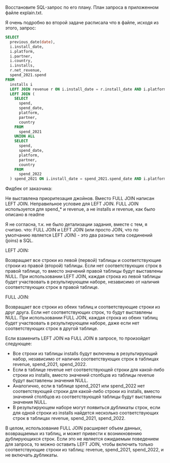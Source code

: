 Восстановите SQL-запрос по его плану. План запроса в приложенном файле explain.txt.

Я очень подробно во второй задаче расписала что в файле, исходя из этого, запрос:

~~~sql
SELECT
  previous_date(date),
  i.install_date,
  i.platform,
  i.partner,
  i.country,
  i.installs,
  r.net_revenue,
  spend_2021.spend
FROM
  installs i
  LEFT JOIN revenue r ON i.install_date = r.install_date AND i.platform = r.platform AND i.partner = r.partner AND i.country = r.country
  LEFT JOIN (
    SELECT
      spend,
      spend_date,
      platform,
      partner,
      country
    FROM
      spend_2021
    UNION ALL
    SELECT
      spend,
      spend_date,
      platform,
      partner,
      country
    FROM
      spend_2022
  ) spend_2021 ON i.install_date = spend_2021.spend_date AND i.platform = spend_2021.platform AND i.partner = spend_2021.partner AND i.country = spend_2021.country;
~~~


Фидбек от заказчика:

Не выставлена приоритезация джойнов. Вместо FULL JOIN написан LEFT JOIN. 
Неправильное условие для LEFT JOIN. FULL JOIN используется для spend_* и revenue, а не installs и revenue, как было описано в readme


Я не согласна, т.к. не было детализации задания, вместе с тем, я считаю. что:
FULL JOIN и LEFT JOIN (или просто JOIN, что по умолчанию является LEFT JOIN) - это два разных типа соединений (joins) в SQL.

LEFT JOIN:

Возвращает все строки из левой (первой) таблицы и соответствующие строки из правой (второй) таблицы. 
Если нет соответствующих строк в правой таблице, то вместо значений правой таблицы будут выставлены NULL.
При использовании LEFT JOIN, каждая строка из левой таблицы будет участвовать в результирующем наборе, независимо от наличия соответствующих строк в правой таблице.

FULL JOIN:

Возвращает все строки из обеих таблиц и соответствующие строки из друг друга. Если нет соответствующих строк, то будут выставлены NULL.
При использовании FULL JOIN, каждая строка из обеих таблиц будет участвовать в результирующем наборе, даже если нет соответствующих строк в другой таблице.

Если взаменить LEFT JOIN на FULL JOIN в запросе, то произойдет следующее:

 - Все строки из таблицы installs будут включены в результирующий набор, независимо от наличия соответствующих строк в таблицах revenue, spend_2021, spend_2022.
 - Если в таблице revenue нет соответствующей строки для какой-либо строки из installs, вместо значений столбцов из таблицы revenue будут выставлены значения NULL.
 - Аналогично, если в таблице spend_2021 или spend_2022 нет соответствующей строки для какой-либо строки из installs, 
вместо значений столбцов из соответствующей таблицы будут выставлены значения NULL.
 - В результирующем наборе могут появиться дубликаты строк, если для одной строки из installs найдется несколько соответствующих строк в таблицах 
revenue, spend_2021, spend_2022.

В целом, использование FULL JOIN расширяет объем данных, возвращаемых из таблиц, и может привести к возникновению дублирующихся строк. 
Если это не является ожидаемым поведением для запроса, то можно оставить LEFT JOIN, чтобы включить только соответствующие строки из таблиц: 
revenue, spend_2021, spend_2022, и не включать дубликаты.

